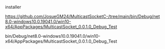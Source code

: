 installer

https://github.com/JosueGM24/MulticastSocketC-/tree/main/bin/Debug/net8.0-windows10.0.19041.0/win10-x64/AppPackages/MulticastSocket_0.0.1.0_Debug_Test

bin/Debug/net8.0-windows10.0.19041.0/win10-x64/AppPackages/MulticastSocket_0.0.1.0_Debug_Test
